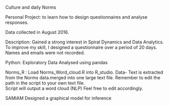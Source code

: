 Culture and daily Norms

Personal Project: to learn how to design questionnaires and analyse responses.

Data collected in August 2016.

Description:
Gained a strong interest in Spiral Dynamics and Data Analytics. To improve my skill, I designed a questionnaire over a period of 20 days.
Names and emails were not recorded.

Python:
Exploratory Data Analysed using pandas


Norms_R :
Load Norms_Word_cloud.R into R_studio.
Data- Text is extracted from the Norms data.merged into one large text file.
Remember to edit the path in the script to your own text file.  
Script will output a word cloud (NLP)
Feel free to edit accordingly.

SAMIAM
Designed a graphical model for inference 
